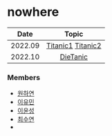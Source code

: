# nowhere


|       Date       | Topic |
|:----------------:|:----------------------------------------:|
| 2022.09 | [Titanic1](https://kaggle-kr.tistory.com/17?category=868316) [Titanic2](https://kaggle-kr.tistory.com/18?category=868316)|
| 2022.10 | [DieTanic](https://www.kaggle.com/code/ash316/eda-to-prediction-dietanic/notebook) |




### Members
- [원하연](https://github.com/HayeonWon)
- [이유민](https://github.com/yourmean)
- [이윤성](https://github.com/YoonSungLee)
- [최수연](https://github.com/artenxia)
-
